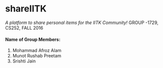 # shareIITK
 *A platform to share personal items for the IITK Community!*
 GROUP -1729, CS252, FALL 2016
#### Name of Group Members:
 1. Mohammad Afroz Alam
 2. Munot Rushab Preetam
 3. Srishti Jain
 
